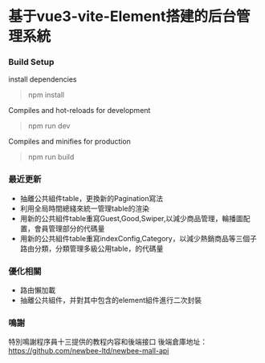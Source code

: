 # 基于vue3-vite-Element搭建的后台管理系統

### Build Setup
install dependencies
> npm install

Compiles and hot-reloads for development
> npm run dev

Compiles and minifies for production
> npm run build

### 最近更新
- 抽離公共組件table，更換新的Pagination寫法
- 利用全局時間總綫來統一管理table的渲染
- 用新的公共組件table重寫Guest,Good,Swiper,以減少商品管理，輪播圖配置，會員管理部分的代碼量
- 用新的公共組件table重寫indexConfig,Category，以減少熱銷商品等三個子路由分類，分類管理多級公用table，的代碼量

### 優化相關
- 路由懶加載
- 抽離公共組件，并對其中包含的element組件進行二次封裝

### 鳴謝
特別鳴謝程序員十三提供的教程内容和後端接口
後端倉庫地址：https://github.com/newbee-ltd/newbee-mall-api